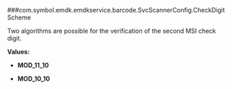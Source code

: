 ###com.symbol.emdk.emdkservice.barcode.SvcScannerConfig.CheckDigitScheme

Two algorithms are possible for the verification of the second MSI check
 digit.

**Values:**

* **MOD_11_10**

* **MOD_10_10**

